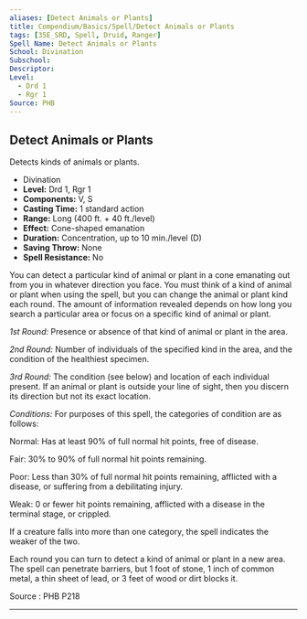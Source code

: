 ```yaml
---
aliases: [Detect Animals or Plants]
title: Compendium/Basics/Spell/Detect Animals or Plants
tags: [35E_SRD, Spell, Druid, Ranger]
Spell Name: Detect Animals or Plants
School: Divination
Subschool: 
Descriptor: 
Level:
  - Drd 1
  - Rgr 1
Source: PHB
---
```



## Detect Animals or Plants

Detects kinds of animals or plants.

*   Divination
*   **Level:** Drd 1, Rgr 1
*   **Components:** V, S
*   **Casting Time:** 1 standard action
*   **Range:** Long (400 ft. + 40 ft./level)
*   **Effect:** Cone-shaped emanation
*   **Duration:** Concentration, up to 10 min./level (D)
*   **Saving Throw:** None
*   **Spell Resistance:** No

<p>You can detect a particular kind of animal or plant in a cone emanating out from you in whatever direction you face. You must think of a kind of animal or plant when using the spell, but you can change the animal or plant kind each round. The amount of information revealed depends on how long you search a particular area or focus on a specific kind of animal or plant.</p><p><i>1st Round:</i> Presence or absence of that kind of animal or plant in the area.</p><p><i>2nd Round:</i> Number of individuals of the specified kind in the area, and the condition of the healthiest specimen.</p><p><i>3rd Round:</i> The condition (see below) and location of each individual present. If an animal or plant is outside your line of sight, then you discern its direction but not its exact location.</p><p><i>Conditions:</i> For purposes of this spell, the categories of condition are as follows:</p><p>Normal: Has at least 90% of full normal hit points, free of disease.</p><p>Fair: 30% to 90% of full normal hit points remaining.</p><p>Poor: Less than 30% of full normal hit points remaining, afflicted with a disease, or suffering from a debilitating injury.</p><p>Weak: 0 or fewer hit points remaining, afflicted with a disease in the terminal stage, or crippled.</p><p>If a creature falls into more than one category, the spell indicates the weaker of the two.</p><p>Each round you can turn to detect a kind of animal or plant in a new area. The spell can penetrate barriers, but 1 foot of stone, 1 inch of common metal, a thin sheet of lead, or 3 feet of wood or dirt blocks it.</p>

Source : PHB P218

---
